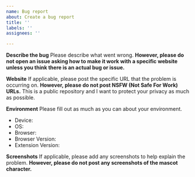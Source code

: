 ```yaml
---
name: Bug report
about: Create a bug report
title: ''
labels: ''
assignees: ''

---
```


**Describe the bug**
Please describe what went wrong. **However, please do not open an issue asking how to make it work with a specific website unless you think there is an actual bug or issue.**

**Website**
If applicable, please post the specific URL that the problem is occurring on.
**However, please do not post NSFW (Not Safe For Work) URLs.** This is a public repository and I want to protect your privacy as much as possible.

**Environment**
Please fill out as much as you can about your environment.
 - Device:
 - OS:
 - Browser:
 - Browser Version:
 - Extension Version:

**Screenshots**
If applicable, please add any screenshots to help explain the problem.
**However, please do not post any screenshots of the mascot character.**
